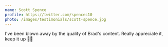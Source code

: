 ```yaml
---
name: Scott Spence
profile: https://twitter.com/spences10
photo: /images/testimonials/scott-spence.jpg
---
```


I've been blown away by the quality of Brad's content. Really appreciate it, keep it up 🙏🏼
